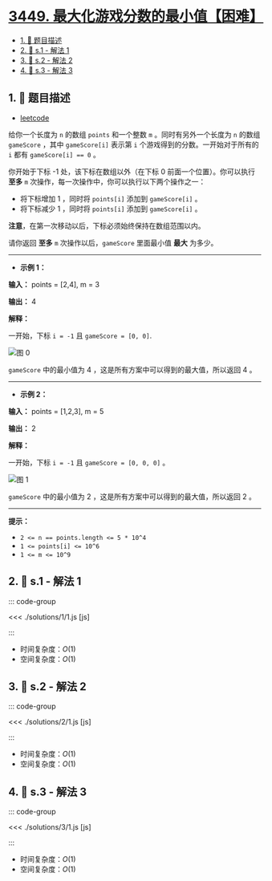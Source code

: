 # [3449. 最大化游戏分数的最小值【困难】](https://github.com/tnotesjs/TNotes.leetcode/tree/main/notes/3449.%20%E6%9C%80%E5%A4%A7%E5%8C%96%E6%B8%B8%E6%88%8F%E5%88%86%E6%95%B0%E7%9A%84%E6%9C%80%E5%B0%8F%E5%80%BC%E3%80%90%E5%9B%B0%E9%9A%BE%E3%80%91)

<!-- region:toc -->

- [1. 📝 题目描述](#1--题目描述)
- [2. 🎯 s.1 - 解法 1](#2--s1---解法-1)
- [3. 🎯 s.2 - 解法 2](#3--s2---解法-2)
- [4. 🎯 s.3 - 解法 3](#4--s3---解法-3)

<!-- endregion:toc -->

## 1. 📝 题目描述

- [leetcode](https://leetcode.cn/problems/maximize-the-minimum-game-score/)

给你一个长度为 `n` 的数组 `points` 和一个整数 `m` 。同时有另外一个长度为 `n` 的数组 `gameScore` ，其中 `gameScore[i]` 表示第 `i` 个游戏得到的分数。一开始对于所有的 `i` 都有 `gameScore[i] == 0` 。

你开始于下标 -1 处，该下标在数组以外（在下标 0 前面一个位置）。你可以执行 **至多** `m` 次操作，每一次操作中，你可以执行以下两个操作之一：

- 将下标增加 1 ，同时将 `points[i]` 添加到 `gameScore[i]` 。
- 将下标减少 1 ，同时将 `points[i]` 添加到 `gameScore[i]` 。

**注意**，在第一次移动以后，下标必须始终保持在数组范围以内。

请你返回 **至多** `m` 次操作以后，`gameScore` 里面最小值 **最大** 为多少。

---

- **示例 1：**

**输入：** points = [2,4], m = 3

**输出：** 4

**解释：**

一开始，下标 `i = -1` 且 `gameScore = [0, 0]`.

![图 0](https://cdn.jsdelivr.net/gh/tnotesjs/imgs@main/2025-09-29-22-19-17.png)

`gameScore` 中的最小值为 4 ，这是所有方案中可以得到的最大值，所以返回 4 。

---

- **示例 2：**

**输入：** points = [1,2,3], m = 5

**输出：** 2

**解释：**

一开始，下标 `i = -1` 且 `gameScore = [0, 0, 0]` 。

![图 1](https://cdn.jsdelivr.net/gh/tnotesjs/imgs@main/2025-09-29-22-19-29.png)

`gameScore` 中的最小值为 2 ，这是所有方案中可以得到的最大值，所以返回 2 。

---

**提示：**

- `2 <= n == points.length <= 5 * 10^4`
- `1 <= points[i] <= 10^6`
- `1 <= m <= 10^9`

## 2. 🎯 s.1 - 解法 1

::: code-group

<<< ./solutions/1/1.js [js]

:::

- 时间复杂度：$O(1)$
- 空间复杂度：$O(1)$

## 3. 🎯 s.2 - 解法 2

::: code-group

<<< ./solutions/2/1.js [js]

:::

- 时间复杂度：$O(1)$
- 空间复杂度：$O(1)$

## 4. 🎯 s.3 - 解法 3

::: code-group

<<< ./solutions/3/1.js [js]

:::

- 时间复杂度：$O(1)$
- 空间复杂度：$O(1)$
